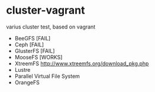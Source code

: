 cluster-vagrant
===============

varius cluster test, based on vagrant

 * BeeGFS [FAIL]
 * Ceph [FAIL]
 * GlusterFS [FAIL]
 * MooseFS [WORKS]
 * XtreemFS http://www.xtreemfs.org/download_pkg.php
 * Lustre
 * Parallel Virtual File System 
 * OrangeFS 

